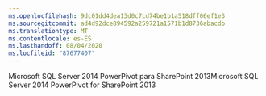 ```yaml
---
ms.openlocfilehash: 9dc01dd4dea13d0c7cd74be1b1a518dff06ef1e3
ms.sourcegitcommit: ad4d92dce894592a259721a1571b1d8736abacdb
ms.translationtype: MT
ms.contentlocale: es-ES
ms.lasthandoff: 08/04/2020
ms.locfileid: "87677407"
---
```

<span data-ttu-id="6deea-101">Microsoft SQL Server 2014 PowerPivot para SharePoint 2013</span><span class="sxs-lookup"><span data-stu-id="6deea-101">Microsoft SQL Server 2014 PowerPivot for SharePoint 2013</span></span>
